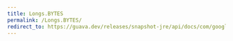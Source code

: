 ```yaml
---
title: Longs.BYTES
permalink: /Longs.BYTES/
redirect_to: https://guava.dev/releases/snapshot-jre/api/docs/com/google/common/primitives/Longs.html#BYTES
---
```

